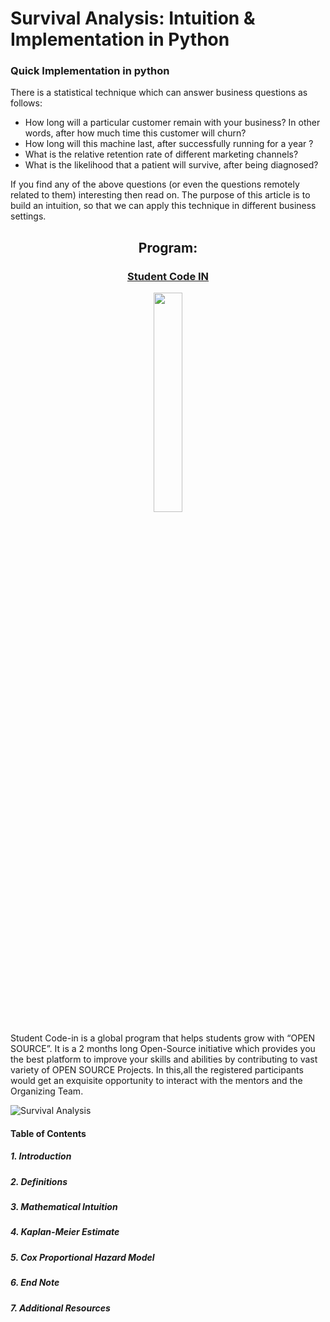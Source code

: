 # Survival Analysis: Intuition & Implementation in Python
### Quick Implementation in python

There is a statistical technique which can answer business questions as follows:
- How long will a particular customer remain with your business? In other words, after how much time this customer will churn?
- How long will this machine last, after successfully running for a year ?
- What is the relative retention rate of different marketing channels?
- What is the likelihood that a patient will survive, after being diagnosed?

If you find any of the above questions (or even the questions remotely related to them) interesting then read on.
The purpose of this article is to build an intuition, so that we can apply this technique in different business settings.



<h2 align= "center"><b> Program: </b></h2>

<a href = "https://scodein.tech/"><h3 align= "center"><b> Student Code IN </b></h3></a> 

<p align="center"><img width=30% src="https://github.com/cipheraxat/Survival-Analysis/blob/master/studentcodein.jpg"></p>

Student Code-in is a global program that helps students grow with “OPEN SOURCE”. It is a 2 months long Open-Source initiative which provides you the best platform to improve your skills and abilities by contributing to vast variety of OPEN SOURCE Projects. In this,all the registered participants would get an exquisite opportunity to interact with the mentors and the Organizing Team. 



![Survival Analysis](https://miro.medium.com/max/856/1*Ckhi9soE9Lx2lIf9tPVLMQ.png "Survival Analysis in Python")


#### Table of Contents

##### 1. Introduction

##### 2. Definitions

##### 3. Mathematical Intuition

##### 4. Kaplan-Meier Estimate

##### 5. Cox Proportional Hazard Model

##### 6. End Note

##### 7. Additional Resources


